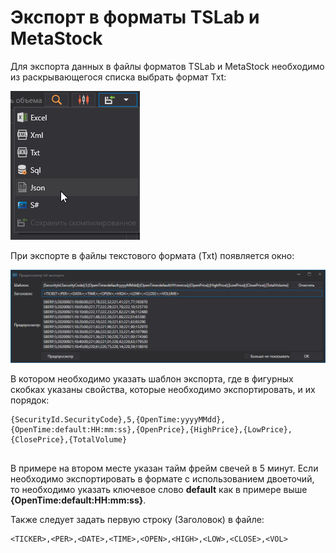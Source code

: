 # Экспорт в форматы TSLab и MetaStock

Для экспорта данных в файлы форматов TSLab и MetaStock необходимо из раскрывающегося списка выбрать формат Txt:

![hydra export](../images/hydra_export.png)

При экспорте в файлы текстового формата (Txt) появляется окно: 

![hydra export TSLab Meta Stock 2](../images/hydra_export_TSLab_MetaStock_2.png)

В котором необходимо указать шаблон экспорта, где в фигурных скобках указаны свойства, которые необходимо экспортировать, и их порядок: 

```none
{SecurityId.SecurityCode},5,{OpenTime:yyyyMMdd},{OpenTime:default:HH:mm:ss},{OpenPrice},{HighPrice},{LowPrice},{ClosePrice},{TotalVolume}
	  				
```

В примере на втором месте указан тайм фрейм свечей в 5 минут. Если необходимо экспортировать в формате с использованием двоеточий, то необходимо указать ключевое слово **default** как в примере выше **{OpenTime:default:HH:mm:ss}**. 

Также следует задать первую строку (Заголовок) в файле: 

```none
<TICKER>,<PER>,<DATE>,<TIME>,<OPEN>,<HIGH>,<LOW>,<CLOSE>,<VOL>
	  				
```
